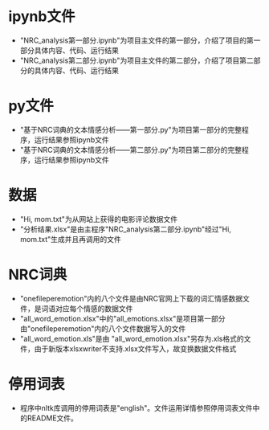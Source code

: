 # ipynb文件
- "NRC_analysis第一部分.ipynb"为项目主文件的第一部分，介绍了项目的第一部分具体内容、代码、运行结果
- "NRC_analysis第二部分.ipynb"为项目主文件的第二部分，介绍了项目第二部分的具体内容、代码、运行结果

# py文件
- "基于NRC词典的文本情感分析——第一部分.py"为项目第一部分的完整程序，运行结果参照ipynb文件
- "基于NRC词典的文本情感分析——第二部分.py"为项目第二部分的完整程序，运行结果参照ipynb文件

# 数据
- "Hi, mom.txt"为从网站上获得的电影评论数据文件
- "分析结果.xlsx"是由主程序"NRC_analysis第二部分.ipynb"经过"Hi, mom.txt"生成并且再调用的文件

# NRC词典
- "onefileperemotion"内的八个文件是由NRC官网上下载的词汇情感数据文件，是词语对应每个情感的数据文件
- "all_word_emotion.xlsx"中的"all_emotions.xlsx"是项目第一部分由"onefileperemotion"内的八个文件数据写入的文件
-  "all_word_emotion.xls"是由 "all_word_emotion.xlsx"另存为.xls格式的文件，由于新版本xlsxwriter不支持.xlsx文件写入，故变换数据文件格式

# 停用词表
- 程序中nltk库调用的停用词表是"english"。文件运用详情参照停用词表文件中的README文件。
